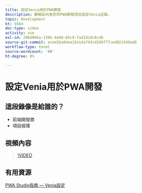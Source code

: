 ```yaml
---
title: 設定Venia用於PWA開發
description: 瞭解如何為您的PWA開發項目設定Venia店面。
topic: Development
kt: 5564
doc-type: video
activity: use
exl-id: 208d096a-139b-4e08-85c9-fad181dc8cdb
source-git-commit: acee5ba84ea32e14a743cd269f77ced821548ad6
workflow-type: tm+mt
source-wordcount: '49'
ht-degree: 0%

---
```


# 設定Venia用於PWA開發

## 這段錄像是給誰的？

- 前端開發商
- 項目經理

## 視頻內容

>[!VIDEO](https://video.tv.adobe.com/v/35785?quality=12&learn=on)

## 有用資源

[PWA Studio指南 — Venia設定](https://developer.adobe.com/commerce/pwa-studio/tutorials/setup-storefront/)
